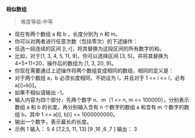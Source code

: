   **相似数组**
  >难度等级:中等

 * 现在有两个数组 a 和 b ，长度分别为 n 和 m。
 * 你可以对两者进行任意次数（包括零次）的下述操作：
 * 任选一段连续的区间 [l, r]，将其替换为这段区间的所有数字的和。
 * 比如，对于[1, 3, 4, 5, 11, 9]，你可以选择区间 [3, 5]，并将其替换为 4+5+11=20，操作后的数组为 [1, 3, 20, 9]。
 * 你现在需要通过上述操作将两个数组变成相同的数组，相同的定义是：
 * 对于两个数组 a，b 必须长度相同，不妨设为 l，并且对于 1 <= i <= l，必有 a[i]=b[i]。
 * 如果不相似请输出 -1。
 * 输入内容为四个部分，先两个数字 n、m（1 <= n, m <= 100000），分别表示数组 a 和 b 的长度，再分别输入含有 n 个数字的数组 a 和含有 m 个数字的数组 b，其中 1 <= a[i], b[i] <= 1000000000。
 * 输出一个数字，表示最长的长度。
 * 示例 1
 输入：
5
4
[7,2,5, 11, 13]
[9 ,16 ,6 ,7 ]
输出：
3
